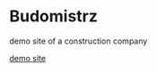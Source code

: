# Budomistrz

demo site of a construction company

[demo site](https://kos0616.github.io/Budomistrz/)
